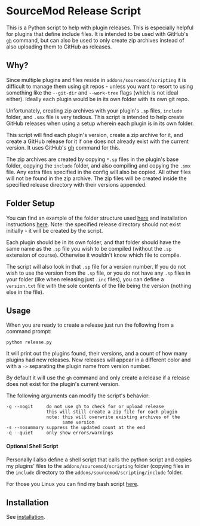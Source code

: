 # SourceMod Release Script

This is a Python script to help with plugin releases.  This is especially helpful for plugins that define include files.  It is intended to be used with GitHub's [`gh`](https://cli.github.com/) command, but can also be used to only create zip archives instead of also uploading them to GitHub as releases.

## Why?

Since multiple plugins and files reside in `addons/sourcemod/scripting` it is difficult to manage them using git repos - unless you want to resort to using something like the `--git-dir` and `--work-tree` flags (which is not ideal either).  Ideally each plugin would be in its own folder with its own git repo.

Unfortunately, creating zip archives with your plugin's `.sp` files, `include` folder, and `.smx` file is very tedious.  This script is intended to help create GitHub releases when using a setup wherein each plugin is in its own folder.

This script will find each plugin's version, create a zip archive for it, and create a GitHub release for it if one does not already exist with the current version.  It uses GitHub's [gh](https://github.com/cli/cli#installation) command for this.

The zip archives are created by copying `*.sp` files in the plugin's base folder, copying the `include` folder, and also compiling and copying the `.smx` file.  Any extra files specified in the config will also be copied.  All other files will not be found in the zip archive.  The zip files will be created inside the specified release directory with their versions appended.

## Folder Setup

You can find an example of the folder structure used [here](structure.md) and installation instructions [here](install.md).  Note: the specified release directory should not exist initially - it will be created by the script.

Each plugin should be in its own folder, and that folder should have the same name as the `.sp` file you wish to be compiled (without the `.sp` extension of course).  Otherwise it wouldn't know which file to compile.

The script will also look in that `.sp` file for a version number.  If you do not wish to use the version from the `.sp` file, or you do not have any `.sp` files in your folder (like when releasing just `.inc` files), you can define a `version.txt` file with the sole contents of the file being the version (nothing else in the file).

## Usage

When you are ready to create a release just run the following from a command prompt:

```shell
python release.py
```

It will print out the plugins found, their versions, and a count of how many plugins had new releases.  New releases will appear in a different color and with a `->` separating the plugin name from version number.

By default it will use the `gh` command and only create a release if a release does not exist for the plugin's current version.

The following arguments can modify the script's behavior:

```
-g --nogit     do not use gh to check for or upload release
               this will still create a zip file for each plugin
               note: this will overwrite existing archives of the
                     same version
-s --nosummary suppress the updated count at the end
-q --quiet     only show errors/warnings
```

#### Optional Shell Script

Personally I also define a shell script that calls the python script and copies my plugins' files to the `addons/sourcemod/scripting` folder (copying files in the `include` directory to the `addons/sourcemod/scripting/include` folder.

For those you Linux you can find my bash script [here](copy.md).

## Installation

See [installation](install.md).
